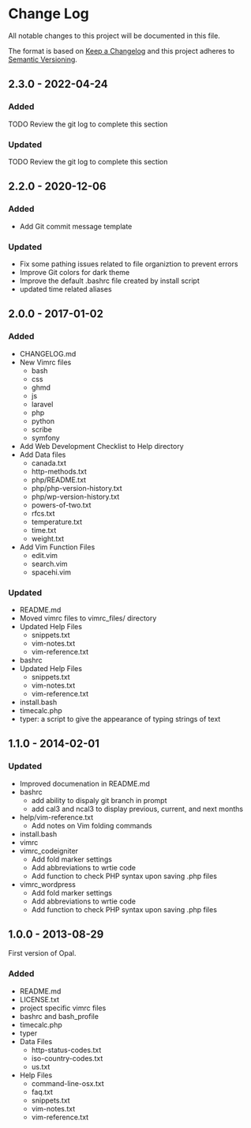
# Change Log

All notable changes to this project will be documented in this file.

The format is based on [Keep a Changelog](http://keepachangelog.com/)
and this project adheres to [Semantic Versioning](http://semver.org/).

## 2.3.0 - 2022-04-24

### Added

TODO Review the git log to complete this section

### Updated

TODO Review the git log to complete this section


## 2.2.0 - 2020-12-06

### Added

* Add Git commit message template

### Updated

* Fix some pathing issues related to file organiztion to prevent errors
* Improve Git colors for dark theme
* Improve the default .bashrc file created by install script
* updated time related aliases


## 2.0.0 - 2017-01-02 

### Added

- CHANGELOG.md
- New Vimrc files
  * bash
  * css
  * ghmd
  * js
  * laravel
  * php
  * python
  * scribe
  * symfony
- Add Web Development Checklist to Help directory
- Add Data files
  * canada.txt
  * http-methods.txt
  * php/README.txt
  * php/php-version-history.txt
  * php/wp-version-history.txt
  * powers-of-two.txt
  * rfcs.txt
  * temperature.txt
  * time.txt
  * weight.txt
- Add Vim Function Files
  * edit.vim
  * search.vim
  * spacehi.vim



### Updated

- README.md
- Moved vimrc files to vimrc_files/ directory
- Updated Help Files
  * snippets.txt
  * vim-notes.txt
  * vim-reference.txt
- bashrc
- Updated Help Files
  * snippets.txt
  * vim-notes.txt
  * vim-reference.txt
- install.bash
- timecalc.php
- typer: a script to give the appearance of typing strings of text


## 1.1.0 - 2014-02-01

### Updated

- Improved documenation in README.md
- bashrc
  * add ability to dispaly git branch in prompt
  * add cal3 and ncal3 to display previous, current, and next months 
- help/vim-reference.txt 
  * Add notes on Vim folding commands
- install.bash
- vimrc
- vimrc_codeigniter
  * Add fold marker settings
  * Add abbreviations to wrtie code
  * Add function to check PHP syntax upon saving .php files
- vimrc_wordpress
  * Add fold marker settings
  * Add abbreviations to wrtie code
  * Add function to check PHP syntax upon saving .php files


## 1.0.0 - 2013-08-29

First version of Opal.  

### Added

- README.md
- LICENSE.txt
- project specific vimrc files 
- bashrc and bash_profile
- timecalc.php
- typer
- Data Files
  * http-status-codes.txt
  * iso-country-codes.txt
  * us.txt
- Help Files
  * command-line-osx.txt
  * faq.txt
  * snippets.txt
  * vim-notes.txt
  * vim-reference.txt

